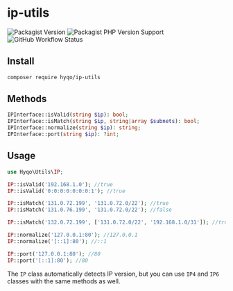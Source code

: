 # ip-utils

![Packagist Version](https://img.shields.io/packagist/v/hyqo/ip-utils?style=flat-square)
![Packagist PHP Version Support](https://img.shields.io/packagist/php-v/hyqo/ip-utils?style=flat-square)
![GitHub Workflow Status](https://img.shields.io/github/workflow/status/hyqo/ip-utils/run-tests?style=flat-square)

## Install

```sh
composer require hyqo/ip-utils
```
## Methods
```php
IPInterface::isValid(string $ip): bool;
IPInterface::isMatch(string $ip, string|array $subnets): bool;
IPInterface::normalize(string $ip): string;
IPInterface::port(string $ip): ?int;
```

## Usage

```php
use Hyqo\Utils\IP;

IP::isValid('192.168.1.0'); //true
IP::isValid('0:0:0:0:0:0:0:1'); //true

IP::isMatch('131.0.72.199', '131.0.72.0/22'); //true
IP::isMatch('131.0.76.199', '131.0.72.0/22'); //false

IP::isMatch('132.0.72.199', ['131.0.72.0/22', '192.168.1.0/31']); //true

IP::normalize('127.0.0.1:80'); //127.0.0.1
IP::normalize('[::1]:80'); //::1

IP::port('127.0.0.1:80'); //80
IP::port('[::1]:80'); //80
```

The `IP` class automatically detects IP version, but you can use `IP4` and `IP6` classes with the same methods as well.
